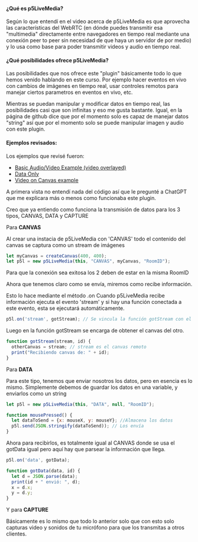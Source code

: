 #### ¿Qué es p5LiveMedia?

Según lo que entendí en el video acerca de p5LiveMedia es que aprovecha las características del WebRTC (en dónde puedes transmitir esa "multimedia" directamente entre navegadores en tiempo real mediante una conexión peer to peer sin necesidad de que haya un servidor de por medio) y lo usa como base para poder transmitir videos y audio en tiempo real.


#### ¿Qué posibilidades ofrece p5LiveMedia?

Las posibilidades que nos ofrece este "plugin" básicamente todo lo que hemos venido hablando en este curso. Por ejemplo hacer eventos en vivo con cambios de imágenes en tiempo real, usar controles remotos para manejar ciertos parametros en eventos en vivo, etc. 

Mientras se puedan manipular y modificar datos en tiempo real, las posibilidades casi que son infinitas y eso me gusta bastante. Igual, en la página de github dice que por el momento solo es capaz de manejar datos "string" así que por el momento solo se puede manipular imagen y audio con este plugin.


#### Ejemplos revisados:

Los ejemplos que revisé fueron: 
- [Basic Audio/Video Example (video overlayed)](https://editor.p5js.org/shawn/sketches/2AXFd9TLV)
- [Data Only](https://editor.p5js.org/shawn/sketches/w83C-S6DU)
- [Video on Canvas example](https://editor.p5js.org/shawn/sketches/U396jFtFT)

A primera vista no entendí nada del código así que le pregunté a ChatGPT que me explicara más o menos como funcionaba este plugin.

Creo que ya entiendo como funciona la transmisión de datos para los 3 tipos, CANVAS, DATA y CAPTURE

Para **CANVAS**

Al crear una instacia de p5LiveMedia con 'CANVAS' todo el contenido del canvas se captura como un stream de imágenes

```js
let myCanvas = createCanvas(400, 400);
let p5l = new p5LiveMedia(this, "CANVAS", myCanvas, "RoomID");
```

Para que la conexión sea exitosa los 2 deben de estar en la misma RoomID 

Ahora que tenemos claro como se envía, miremos como recibe información.

Esto lo hace mediante el método .on Cuando p5LiveMedia recibe información ejecuta el evento 'stream' y si hay una función conectada a este evento, esta se ejecutará automáticamente.

```js
p5l.on('stream', gotStream); // Se vincula la función gotStream con el evento stream)
```

Luego en la función gotStream se encarga de obtener el canvas del otro.

```js
function gotStream(stream, id) {
  otherCanvas = stream; // stream es el canvas remoto
  print("Recibiendo canvas de: " + id);
}
```


Para **DATA**

Para este tipo, tenemos que enviar nosotros los datos, pero en esencia es lo mismo. Simplemente debemos de guardar los datos en una variable, y enviarlos como un string

```js
let p5l = new p5LiveMedia(this, "DATA", null, "RoomID");

function mousePressed() {
  let dataToSend = {x: mouseX, y: mouseY}; //Almacena los datos
  p5l.send(JSON.stringify(dataToSend)); // Los envía
}
```

Ahora para recibirlos, es totalmente igual al CANVAS donde se usa el gotData igual pero aquí hay que parsear la información que llega.

```js
p5l.on('data', gotData);

function gotData(data, id) {
  let d = JSON.parse(data);
  print(id + " envió: ", d);
  x = d.x;
  y = d.y;
}
```

Y para **CAPTURE** 

Básicamente es lo mismo que todo lo anterior solo que con esto solo capturas video y sonidos de tu micrófono para que los transmitas a otros clientes.









